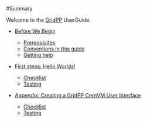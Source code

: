 #Summary

Welcome to the [GridPP](https://www.gridpp.ac.uk) UserGuide.

* [Before We Begin](before-we-begin/before-we-begin.md)
    * [Prerequisites](before-we-begin/prerequisites.md)
    * [Conventions in this guide](before-we-begin/conventions.md)
    * [Getting help](before-we-begin/getting-help.md)

* [First steps: Hello Worlds!](ganga-first-steps/ganga-first-steps.md)
    * [Checklist](ganga-first-steps/checklist.md)
    * [Testing](ganga-first-steps/testing.md)

* [Appendix: Creating a GridPP CernVM User Interface](gridpp-cernvm/gridpp-cernvm.md)
    * [Checklist](gridpp-cernvm/checklist.md)
    * [Testing](gridpp-cernvm/testing.md)
